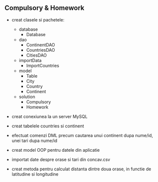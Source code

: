 Compulsory & Homework
-
- creat clasele si pachetele:
  - database
    - Database
  - dao
    - ContinentDAO
    - CountriesDAO
    - CitiesDAO
  - importData
    - ImportCountries
  - model
    - Table
    - City
    - Country
    - Continent
  - solution
    - Compulsory
    - Homework

- creat conexiunea la un server MySQL
- creat tabelele countries si continent
- efectuat comenzi DML precum cautarea unui continent dupa nume/id, unei tari dupa nume/id
- creat model OOP pentru datele din aplicatie
- importat date despre orase si tari din concav.csv
- creat metoda pentru calculat distanta dintre doua orase, in functie de latitudine si longitudine

